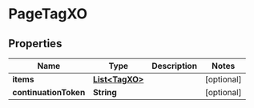 # PageTagXO

## Properties
Name | Type | Description | Notes
------------ | ------------- | ------------- | -------------
**items** | [**List&lt;TagXO&gt;**](TagXO.md) |  |  [optional]
**continuationToken** | **String** |  |  [optional]
